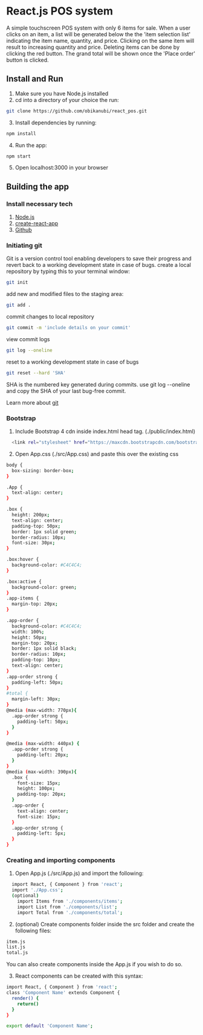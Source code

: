 # React.js POS system

A simple touchscreen POS system with only 6 items for sale. When a user clicks on an item, a list will be generated below the the 'item selection list' indicating the item name, quantity, and price. Clicking on the same item will result to increasing quantity and price. Deleting items can be done by clicking the red button. The grand total will be shown once the 'Place order' button is clicked.

## Install and Run
1. Make sure you have Node.js installed
2. cd into a directory of your choice the run:
```sh
git clone https://github.com/obikanubi/react_pos.git
```
3. Install dependencies by running:
```sh
npm install
```
4. Run the app:
```sh
npm start
```
5. Open localhost:3000 in your browser

## Building the app
### Install necessary tech
1. [Node.js](https://nodejs.org/en/download/)
2. [create-react-app](https://facebook.github.io/react/docs/installation.html)
3. [Github](https://git-scm.com/book/en/v2/Getting-Started-Installing-Git)

### Initiating git
Git is a version control tool enabling developers to save their progress and revert back to a working development state in case of bugs.
create a local repository by typing this to your terminal window:
```sh
git init
```
add new and modified files to the staging area:
```sh
git add .
```
commit changes to local repository
```sh
git commit -m 'include details on your commit'
```
view commit logs
```sh
git log --oneline
```
reset to a working development state in case of bugs
```sh
git reset --hard 'SHA'
```
SHA is the numbered key generated during commits. use git log --oneline and copy the SHA of your last bug-free commit.

Learn more about [git](https://git-scm.com/documentation)

### Bootstrap
1. Include Bootstrap 4 cdn inside index.html head tag. (./public/index.html)
```sh
  <link rel="stylesheet" href="https://maxcdn.bootstrapcdn.com/bootstrap/4.0.0-beta/css/bootstrap.min.css" integrity="sha384-/Y6pD6FV/Vv2HJnA6t+vslU6fwYXjCFtcEpHbNJ0lyAFsXTsjBbfaDjzALeQsN6M" crossorigin="anonymous">
```
2. Open App.css (./src/App.css) and paste this over the existing css
```sh
body {
  box-sizing: border-box;
}

.App {
  text-align: center;
}

.box {
  height: 200px;
  text-align: center;
  padding-top: 50px;
  border: 1px solid green;
  border-radius: 10px;
  font-size: 30px;
}

.box:hover {
  background-color: #C4C4C4;
}

.box:active {
  background-color: green;
}
.app-items {
  margin-top: 20px;
}

.app-order {
  background-color: #C4C4C4;
  width: 100%;
  height: 50px;
  margin-top: 20px;
  border: 1px solid black;
  border-radius: 10px;
  padding-top: 10px;
  text-align: center;
}
.app-order strong {
  padding-left: 50px;
}
#total {
  margin-left: 30px;
}
@media (max-width: 770px){
  .app-order strong {
    padding-left: 50px;
  }
}

@media (max-width: 440px) {
  .app-order strong {
    padding-left: 20px;
  }
}
@media (max-width: 390px){
  .box {
    font-size: 15px;
    height: 100px;
    padding-top: 20px;
  }
  .app-order {
    text-align: center;
    font-size: 15px;
  }
  .app-order strong {
    padding-left: 5px;
  }
}
```
### Creating and importing components

1. Open App.js (./src/App.js) and import the following:
```sh
  import React, { Component } from 'react';
  import './App.css';
  (optional)
    import Items from './components/items';
    import List from './components/list';
    import Total from './components/total';
```
2. (optional) Create components folder inside the src folder and create the following files:

```sh
item.js
list.js
total.js
```
You can also create components inside the App.js if you wish to do so.

3. React components can be created with this syntax:
```sh
import React, { Component } from 'react';
class 'Component Name' extends Component {
  render() {
    return()
  }
}

export default 'Component Name';
```
